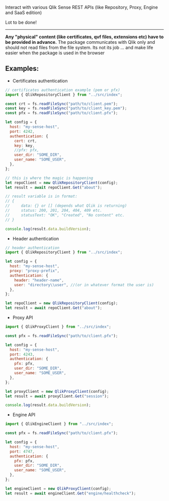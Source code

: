 Interact with various Qlik Sense REST APIs (like Repository, Proxy, Engine and SaaS edition)

Lot to be done!

---

**Any "physical" content (like certificates, qvf files, extensions etc)
have to be provided in advance.**
The package communicates with Qlik only and should not read files from the file system. Its not its job ... and make life easier when the package is used in the browser

## Examples:

- Certificates authentication

```javascript
// certificates authentication example (pem or pfx)
import { QlikRepositoryClient } from "../src/index";

const crt = fs.readFileSync("path/to/client.pem");
const key = fs.readFileSync("path/to/client_key.pem");
const pfx = fs.readFileSync("path/to/client.pfx");

let config = {
  host: "my-sense-host",
  port: 4242,
  authentication: {
    cert: crt,
    key: key,
    //pfx: pfx,
    user_dir: "SOME_DIR",
    user_name: "SOME_USER",
  },
};

// this is where the magic is happening
let repoClient = new QlikRepositoryClient(config);
let result = await repoClient.Get("about");

// result variable is in format:
// {
//     data: {} or [] (depends what Qlik is returning)
//     status: 200, 201, 204, 404, 409 etc.
//     statusText: "OK", "Created", "No content" etc.
// }

console.log(result.data.buildVersion);
```

- Header authentication

```javascript
// header authentication
import { QlikRepositoryClient } from "../src/index";

let config = {
  host: "my-sense-host",
  proxy: "proxy-prefix",
  authentication: {
    header: "header-name",
    user: "directory\\user", //(or in whatever format the user is)
  },
};

let repoClient = new QlikRepositoryClient(config);
let result = await repoClient.Get("about");
```

- Proxy API

```javascript
import { QlikProxyClient } from "../src/index";

const pfx = fs.readFileSync("path/to/client.pfx");

let config = {
  host: "my-sense-host",
  port: 4243,
  authentication: {
    pfx: pfx,
    user_dir: "SOME_DIR",
    user_name: "SOME_USER",
  },
};

let proxyClient = new QlikProxyClient(config);
let result = await proxyClient.Get("session");

console.log(result.data.buildVersion);
```

- Engine API

```javascript
import { QlikEngineClient } from "../src/index";

const pfx = fs.readFileSync("path/to/client.pfx");

let config = {
  host: "my-sense-host",
  port: 4747,
  authentication: {
    pfx: pfx,
    user_dir: "SOME_DIR",
    user_name: "SOME_USER",
  },
};

let engineClient = new QlikProxyClient(config);
let result = await engineClient.Get("engine/healthcheck");
```
